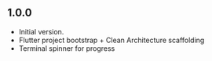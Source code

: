 ## 1.0.0

- Initial version.
- Flutter project bootstrap + Clean Architecture scaffolding
- Terminal spinner for progress